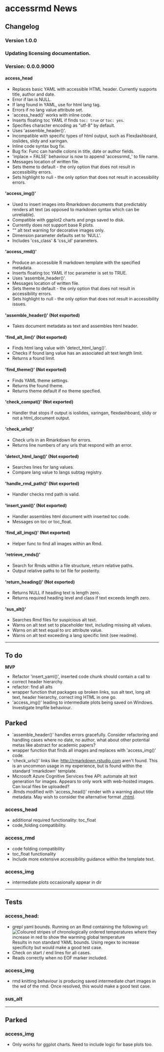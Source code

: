 # accessrmd News

## Changelog

### Version 1.0.0

### Updating licensing documentation.


### Version: 0.0.0.9000

#### access_head

* Replaces basic YAML with accessible HTML header. Currently supports title, 
author and date.
* Error if lan is NULL.
* If lang found in YAML, use for html lang tag.
* Errors if no lang value attribute set.
* 'access_head()' works with inline code.
* Inserts floating toc YAML if finds `toc: true` or `toc: yes`.
* Specifies character encoding as "utf-8" by default.
* Uses 'assemble_header()'.
* Incompatible with specific types of html output, such as Flexdashboard,
ioslides, slidy and xaringan.
* Inline code syntax bug fix.
* Bug fix: Func can handle colons in title, date or author fields.
* 'inplace = FALSE' behaviour is now to append 'accessrmd_' to file name.
* Messages location of written file.
* Sets theme to default - the only option that does not result in accessibility
errors.
* Sets highlight to null - the only option that does not result in accessibility
errors.

#### 'access_img()'

* Used to insert images into Rmarkdown documents that predictably renders alt
text (as opposed to markdown syntax which can be unreliable).
* Compatible with ggplot2 charts and pngs saved to disk.
* Currently does not support base R plots.
* "" alt text warning for decorative images only.
* Dimension parameter defaults set to 'NULL'.
* Includes 'css_class' & 'css_id' parameters.

#### 'access_rmd()'

* Produce an accessible R markdown template with the specified metadata.
* Inserts floating toc YAML if toc parameter is set to TRUE.
* Uses 'assemble_header()'.
* Messages location of written file.
* Sets theme to default - the only option that does not result in accessibility
errors.
* Sets highlight to null - the only option that does not result in accessibility
issues.

#### 'assemble_header()' (Not exported)

* Takes document metadata as text and assembles html header.

#### 'find_alt_lim()' (Not exported)

* Finds html lang value with 'detect_html_lang()'.
* Checks if found lang value has an associated alt text length limit.
* Returns a found limit.

#### 'find_theme()' (Not exported)

* Finds YAML theme settings.
* Returns the found theme.
* Returns theme default if no theme specfied.

#### 'check_compat()' (Not exported)

* Handler that stops if output is ioslides, xaringan, flexdashboard, slidy or 
not a html_document output.

#### 'check_urls()'

* Check urls in an Rmarkdown for errors.
* Returns line numbers of any urls that respond with an error.

#### 'detect_html_lang()' (Not exported)

* Searches lines for lang values.
* Compare lang value to langs subtag registry.

#### 'handle_rmd_path()' (Not exported)

* Handler checks rmd path is valid.

#### 'insert_yaml()' (Not exported)

* Handler assembles html document with inserted toc code.
* Messages on toc or toc_float.

#### 'find_all_imgs()' (Not exported)

* Helper func to find all images within an Rmd.

#### 'retrieve_rmds()'

* Search for Rmds within a file structure, return relative paths.
* Output relative paths to txt file for posterity.

#### 'return_heading()' (Not exported)

* Returns NULL if heading text is length zero.
* Returns required heading level and class if text exceeds length zero.

#### 'sus_alt()'

* Searches Rmd files for suspicious alt text.
* Warns on alt text set to placeholder text, including missing alt values.
* Warns on alt text equal to src attribute value.
* Warns on alt text exceeding a lang specific limit (see readme).

***

## To do

**MVP**
* Refactor 'insert_yaml()', inserted code chunk should contain a call to 
* correct header hierarchy.
* refactor: find all alts
* wrapper function that packages up broken links, sus alt text, long alt text,
header hierarchy, correct img HTML in one go.
* 'access_img()' leading to intermediate plots being saved on Windows.
Investigate tmpfile behaviour.

## Parked

* 'assemble_header()' handles errors gracefully. Consider refactoring and
handling cases where no date, no author, what about other potential metas like
abstract for academic papers?
* wrapper function that finds all images and replaces with 'access_img()' code.
* 'check_urls()' links like: <http://rmarkdown.rstudio.com> aren't found. This
is an uncommon usage in my experience, but is found within the standard
'rmarkdown' template.
* Microsoft Azure Cognitive Services free API: automate alt text generation for
images. Appears to only work with web-hosted images. Can local files be
uploaded?
* .Rmds modified with 'access_head()' render with a warning about title
metadata. May wish to consider the alternative format [.rhtml](https://bookdown.org/yihui/rmarkdown-cookbook/html-hardcore.html).

### access_head

* additional required functionality: toc_float
* code_folding compatibility.

### access_rmd

* code folding compatibility
* toc_float functionality
* Include more extensive accessibility guidance within the template text.

### access_img

* intermediate plots occasionally appear in dir

***

## Tests

### access_head:

* grepl yaml bounds. Running on an Rmd containing the following url:
![Coloured stripes of chronologically ordered temperatures where they increase in red to show the warming global temperature](../images/_stripes_GLOBE---1850-2020-MO.png)
Results in non standard YAML bounds. Using regex to increase specificity but would make a good test case.
* Check on start / end lines for all cases.
* Reads correctly when no EOF marker included.

### access_img

* rmd knitting behaviour is producing saved intermediate chart images in the wd of the rmd. Once resolved, this would make a good test case.


### sus_alt

***

## Parked

### access_img

* Only works for ggplot charts. Need to include logic for base plots too.
